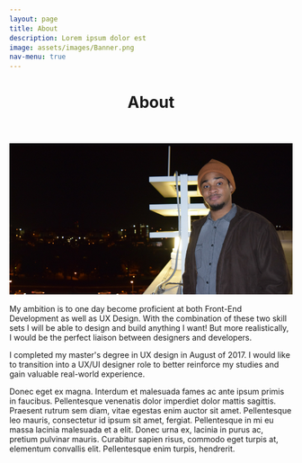 ```yaml
---
layout: page
title: About
description: Lorem ipsum dolor est
image: assets/images/Banner.png
nav-menu: true
---
```

<header class="major">
			<h1>About</h1>
		</header>

<span class="image main"><img src="assets/images/Banner.png" alt="" /></span>

My ambition is to one day become proficient at both Front-End Development
as well as UX Design. With the combination of these two skill sets I will be able to
design and build anything I want! But more realistically, I would be the perfect liaison
between designers and developers.

I completed my master's degree in UX design in August of 2017. I would like to
transition into a UX/UI designer role to better reinforce my studies and gain
valuable real-world experience.

Donec eget ex magna. Interdum et malesuada fames ac ante ipsum primis in faucibus. Pellentesque venenatis dolor imperdiet dolor mattis sagittis. Praesent rutrum sem diam, vitae egestas enim auctor sit amet. Pellentesque leo mauris, consectetur id ipsum sit amet, fergiat. Pellentesque in mi eu massa lacinia malesuada et a elit. Donec urna ex, lacinia in purus ac, pretium pulvinar mauris. Curabitur sapien risus, commodo eget turpis at, elementum convallis elit. Pellentesque enim turpis, hendrerit.
